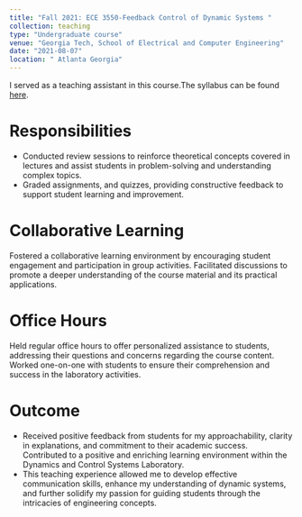 ```yaml
---
title: "Fall 2021: ECE 3550-Feedback Control of Dynamic Systems "
collection: teaching
type: "Undergraduate course"
venue: "Georgia Tech, School of Electrical and Computer Engineering"
date: "2021-08-07"
location: " Atlanta Georgia"
---
```


I served as a teaching assistant in this course.The syllabus can be found [here](_teaching/Feedback-Control-Systems).

Responsibilities
======
* Conducted review sessions to reinforce theoretical concepts covered in lectures and assist students in problem-solving and understanding complex topics.
* Graded assignments, and quizzes, providing constructive feedback to support student learning and improvement.

Collaborative Learning
======
Fostered a collaborative learning environment by encouraging student engagement and participation in group activities. Facilitated discussions to promote a deeper understanding of the course material and its practical applications.


Office Hours
======
Held regular office hours to offer personalized assistance to students, addressing their questions and concerns regarding the course content. Worked one-on-one with students to ensure their comprehension and success in the laboratory activities.

Outcome
======
* Received positive feedback from students for my approachability, clarity in explanations, and commitment to their academic success. Contributed to a positive and enriching learning environment within the Dynamics and Control Systems Laboratory.
* This teaching experience allowed me to develop effective communication skills, enhance my understanding of dynamic systems, and further solidify my passion for guiding students through the intricacies of engineering concepts.
